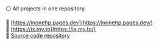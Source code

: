 

⚪ All projects in one repository.    
  
🔗 [https://inonehp.pages.dev](https://inonehp.pages.dev/)  
🔗 [https://ix.my.to](https://ix.my.to/)  
📁 [Source code repository](https://github.com/inonehp/inonehp.pages.dev)  

<!--
**inonehp/inonehp** is a ✨ _special_ ✨ repository because its `README.md` (this file) appears on your GitHub profile.

Here are some ideas to get you started:

- 🔭 I’m currently working on ...
- 🌱 I’m currently learning ...
- 👯 I’m looking to collaborate on ...
- 🤔 I’m looking for help with ...
- 💬 Ask me about ...
- 📫 How to reach me: ...
- 😄 Pronouns: ...
- ⚡ Fun fact: ...
-->


